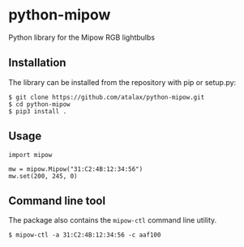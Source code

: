 # python-mipow
Python library for the Mipow RGB lightbulbs

## Installation

The library can be installed from the repository with pip or setup.py:

```
$ git clone https://github.com/atalax/python-mipow.git
$ cd python-mipow
$ pip3 install .
```

## Usage

```
import mipow

mw = mipow.Mipow("31:C2:4B:12:34:56")
mw.set(200, 245, 0)
```

## Command line tool

The package also contains the `mipow-ctl` command line utility.

```
$ mipow-ctl -a 31:C2:4B:12:34:56 -c aaf100
```
